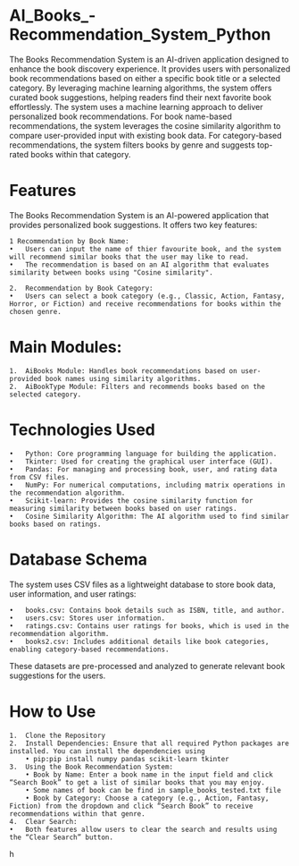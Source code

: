 # AI_Books_-Recommendation_System_Python
The Books Recommendation System is an AI-driven application designed to enhance the book discovery experience. It provides users with personalized book recommendations based on either a specific book title or a selected category. By leveraging machine learning algorithms, the system offers curated book suggestions, helping readers find their next favorite book effortlessly. The system uses a machine learning approach to deliver personalized book recommendations. For book name-based recommendations, the system leverages the cosine similarity algorithm to compare user-provided input with existing book data. For category-based recommendations, the system filters books by genre and suggests top-rated books within that category.

# Features

The Books Recommendation System is an AI-powered application that provides personalized book suggestions. It offers two key features:

	1 Recommendation by Book Name:
	•	Users can input the name of thier favourite book, and the system will recommend similar books that the user may like to read.
	•	The recommendation is based on an AI algorithm that evaluates similarity between books using "Cosine similarity".
 
	2.	Recommendation by Book Category:
	•	Users can select a book category (e.g., Classic, Action, Fantasy, Horror, or Fiction) and receive recommendations for books within the chosen genre.

 # Main Modules:

	1.	AiBooks Module: Handles book recommendations based on user-provided book names using similarity algorithms.
	2.	AiBookType Module: Filters and recommends books based on the selected category.

 # Technologies Used

	•	Python: Core programming language for building the application.
	•	Tkinter: Used for creating the graphical user interface (GUI).
	•	Pandas: For managing and processing book, user, and rating data from CSV files.
	•	NumPy: For numerical computations, including matrix operations in the recommendation algorithm.
	•	Scikit-learn: Provides the cosine similarity function for measuring similarity between books based on user ratings.
	•	Cosine Similarity Algorithm: The AI algorithm used to find similar books based on ratings.

# Database Schema

The system uses CSV files as a lightweight database to store book data, user information, and user ratings:

	•	books.csv: Contains book details such as ISBN, title, and author.
	•	users.csv: Stores user information.
	•	ratings.csv: Contains user ratings for books, which is used in the recommendation algorithm.
	•	books2.csv: Includes additional details like book categories, enabling category-based recommendations.

These datasets are pre-processed and analyzed to generate relevant book suggestions for the users.

# How to Use
	1.	Clone the Repository
	2.	Install Dependencies: Ensure that all required Python packages are installed. You can install the dependencies using 
 		• pip:pip install numpy pandas scikit-learn tkinter
	3.	Using the Book Recommendation System:
		• Book by Name: Enter a book name in the input field and click “Search Book” to get a list of similar books that you may enjoy.
  		• Some names of book can be find in sample_books_tested.txt file 
		• Book by Category: Choose a category (e.g., Action, Fantasy, Fiction) from the dropdown and click “Search Book” to receive recommendations within that genre.
	4.	Clear Search:
	•	Both features allow users to clear the search and results using the “Clear Search” button.

h
